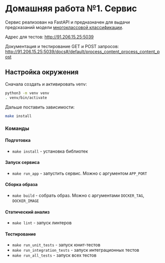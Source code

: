# Домашняя работа №1. Сервис


Сервис реализован на FastAPI и предназначен для выдачи предсказаний модели [многоклассовой классификации](https://gitlab.deepschool.ru/cvr-dec23/d.iunovidov/hw-01-modeling/-/tree/dev?ref_type=heads).


Адрес для тестов: http://91.206.15.25:5039

Документация и тестирование GET и POST запросов: http://91.206.15.25:5039/docs#/default/process_content_process_content_post


## Настройка окружения

Сначала создать и активировать venv:

```bash
python3 -m venv venv
. venv/bin/activate
```

Дальше поставить зависимости:

```bash
make install
```

### Команды

#### Подготовка
* `make install` - установка библиотек

#### Запуск сервиса
* `make run_app` - запустить сервис. Можно с аргументом `APP_PORT`

#### Сборка образа
* `make build` - собрать образ. Можно с аргументами `DOCKER_TAG`, `DOCKER_IMAGE`

#### Статический анализ
* `make lint` - запуск линтеров

#### Тестирование
* `make run_unit_tests` - запуск юнит-тестов
* `make run_integration_tests` - запуск интеграционных тестов
* `make run_all_tests` - запуск всех тестов

